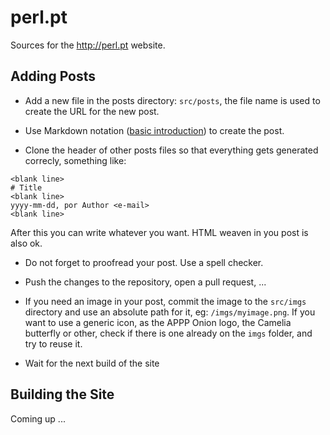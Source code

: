 

# perl.pt

Sources for the http://perl.pt website.

## Adding Posts

* Add a new file in the posts directory: `src/posts`, the file name is used to
create the URL for the new post.

* Use Markdown notation ([basic introduction](https://help.github.com/articles/markdown-basics/)) to create the post.

* Clone the header of other posts files so that everything gets generated correcly, something like:
```
<blank line>
# Title
<blank line>
yyyy-mm-dd, por Author <e-mail>
<blank line>
```
After this you can write whatever you want. HTML weaven in you post is also ok.

* Do not forget to proofread your post. Use a spell checker.

* Push the changes to the repository, open a pull request, ...

* If you need an image in your post, commit the image to the `src/imgs` directory and use an absolute path for it, eg: `/imgs/myimage.png`. If you want to use a generic icon, as the APPP Onion logo, the Camelia butterfly or other, check if there is one already on the `imgs` folder, and try to reuse it.

* Wait for the next build of the site

## Building the Site

Coming up ...

